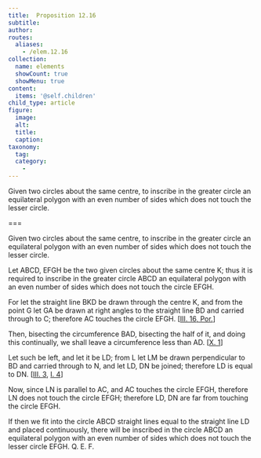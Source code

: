 ```yaml
---
title:  Proposition 12.16
subtitle: 
author:
routes:
  aliases:
    - /elem.12.16
collection:
  name: elements
  showCount: true
  showMenu: true
content:
  items: '@self.children'
child_type: article
figure:
  image:
  alt:
  title:
  caption:
taxonomy:
  tag:
  category:
    - 
---
```


<p><hi rend="ital">Given two circles about the same centre</hi>, <hi rend="ital">to inscribe in the greater circle an equilateral polygon with an even number of sides which does not touch the lesser circle.</hi>
       <pb n="424"/></p>

===

<p><span class="ital">Given two circles about the same centre</span>, <span class="ital">to inscribe in the greater circle an equilateral polygon with an even number of sides which does not touch the lesser circle.</span>
       <pb n="424"/></p>

<p>Let <span class="ital">ABCD</span>, <span class="ital">EFGH</span> be the two given circles about the same centre <span class="ital">K</span>; thus it is required to inscribe in the greater circle <span class="ital">ABCD</span> an equilateral polygon with an even number of sides which does not touch the circle <span class="ital">EFGH</span>. 
      </p>

<p>For let the straight line <span class="ital">BKD</span> be drawn through the centre <span class="ital">K</span>, and from the point <span class="ital">G</span> let <span class="ital">GA</span> be drawn at right angles to the straight line <span class="ital">BD</span> and carried through to <span class="ital">C</span>; therefore <span class="ital">AC</span> touches the circle <span class="ital">EFGH</span>. [<a href="/elem.3.16.p.1">III. 16, Por.</a>] </p>

<p>Then, bisecting the circumference <span class="ital">BAD</span>, bisecting the half of it, and doing this continually, we shall leave a circumference less than <span class="ital">AD</span>. [<a href="/elem.10.1">X. 1</a>] </p>

<p>Let such be left, and let it be <span class="ital">LD</span>; from <span class="ital">L</span> let <span class="ital">LM</span> be drawn perpendicular to <span class="ital">BD</span> and carried through to <span class="ital">N</span>, and let <span class="ital">LD</span>, <span class="ital">DN</span> be joined; therefore <span class="ital">LD</span> is equal to <span class="ital">DN</span>. [<a href="/elem.3.3">III. 3</a>, <a href="/elem.1.4">I. 4</a>] </p>

<p>Now, since <span class="ital">LN</span> is parallel to <span class="ital">AC</span>, and <span class="ital">AC</span> touches the circle <span class="ital">EFGH</span>, therefore <span class="ital">LN</span> does not touch the circle <span class="ital">EFGH</span>; therefore <span class="ital">LD</span>, <span class="ital">DN</span> are far from touching the circle <span class="ital">EFGH</span>. </p>

<p>If then we fit into the circle <span class="ital">ABCD</span> straight lines equal to the straight line <span class="ital">LD</span> and placed continuously, there will be inscribed in the circle <span class="ital">ABCD</span> an equilateral polygon with an even number of sides which does not touch the lesser circle <span class="ital">EFGH</span>. Q. E. F.</p>
